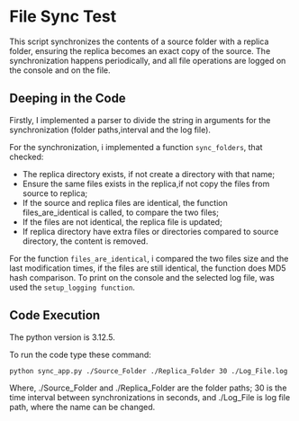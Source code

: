 # File Sync Test
This script synchronizes the contents of a source folder with a replica folder, ensuring the replica becomes an exact copy of the source. 
The synchronization happens periodically, and all file operations are logged on the console and on the file.

## Deeping in the Code 
Firstly, I implemented a parser to divide the string in arguments for the synchronization (folder paths,interval and the log file).

For the synchronization, i implemented a function ```sync_folders```, that checked:
- The replica directory exists, if not create a directory with that name;
- Ensure the same files exists in the replica,if not copy the files from source to replica;
- If the source and replica files are identical, the function files_are_identical is called, to compare the two files;
- If the files are not identical, the replica file is updated;
- If replica directory have extra files or directories compared to source directory, the content is removed.

For the function ```files_are_identical```, i compared the two files size and the last modification times, if the files are still identical, the function does MD5 hash comparison.
To print on the console and the selected log file, was used the ```setup_logging function```.

## Code Execution

The python version is 3.12.5.

To run the code type these command:

```bash
python sync_app.py ./Source_Folder ./Replica_Folder 30 ./Log_File.log
```
Where, ./Source_Folder and ./Replica_Folder are the folder paths; 30 is the time interval between synchronizations in seconds, and ./Log_File is log file path, where the name can be changed.

